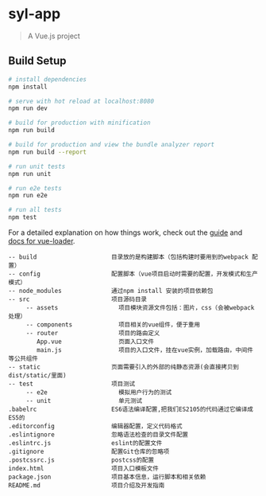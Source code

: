 # syl-app

> A Vue.js project

## Build Setup

``` bash
# install dependencies
npm install

# serve with hot reload at localhost:8080
npm run dev

# build for production with minification
npm run build

# build for production and view the bundle analyzer report
npm run build --report

# run unit tests
npm run unit

# run e2e tests
npm run e2e

# run all tests
npm test
```

For a detailed explanation on how things work, check out the [guide](http://vuejs-templates.github.io/webpack/) and [docs for vue-loader](http://vuejs.github.io/vue-loader).

<pre class="hljs lua"><code><span class="hljs-comment">-- build                     目录放的是构建脚本（包括构建时要用到的webpack 配置）</span>
<span class="hljs-comment">-- config                    配置脚本（vue项目启动时需要的配置，开发模式和生产模式）</span>
<span class="hljs-comment">-- node_modules              通过npm install 安装的项目依赖包</span>
<span class="hljs-comment">-- src                       项目源码目录</span>
     <span class="hljs-comment">-- assets                 项目模块资源文件包括：图片，css（会被webpack处理）</span>
     <span class="hljs-comment">-- components             项目相关的vue组件，便于重用</span>
     <span class="hljs-comment">-- router                 项目的路由定义</span>
        App.vue                页面入口文件
        main.js                项目的入口文件，挂在vue实例，加载路由，中间件等公共组件
<span class="hljs-comment">-- static                    页面需要引入的外部的纯静态资源(会直接拷贝到dist/static/里面)</span>
<span class="hljs-comment">-- test                      项目测试</span>
     <span class="hljs-comment">-- e2e                    模拟用户行为的测试</span>
     <span class="hljs-comment">-- unit                   单元测试</span>
.babelrc                     ES6语法编译配置,把我们ES2105的代码通过它编译成ES5的
.editorconfig                编辑器配置，定义代码格式
.eslintignore                忽略语法检查的目录文件配置
.eslintrc.js                 eslint的配置文件
.gitignore                   配置Git仓库的忽略项
.postcssrc.js                postcss的配置
index.html                   项目入口模板文件
<span class="hljs-built_in">package</span>.json                 项目基本信息，运行脚本和相关依赖
README.md                    项目介绍及开发指南
</code></pre>
